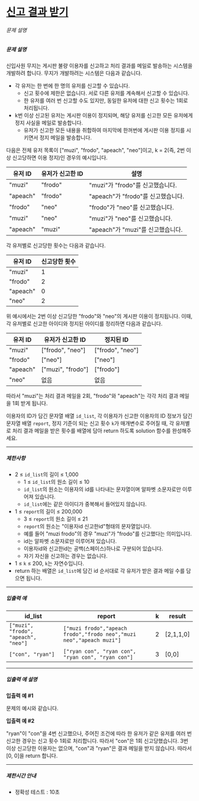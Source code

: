 # [신고 결과 받기](https://school.programmers.co.kr/learn/courses/30/lessons/92334)


###### 문제 설명


##### 문제 설명


신입사원 무지는 게시판 불량 이용자를 신고하고 처리 결과를 메일로 발송하는 시스템을 개발하려 합니다. 무지가 개발하려는 시스템은 다음과 같습니다.


* 각 유저는 한 번에 한 명의 유저를 신고할 수 있습니다.
	+ 신고 횟수에 제한은 없습니다. 서로 다른 유저를 계속해서 신고할 수 있습니다.
	+ 한 유저를 여러 번 신고할 수도 있지만, 동일한 유저에 대한 신고 횟수는 1회로 처리됩니다.
* k번 이상 신고된 유저는 게시판 이용이 정지되며, 해당 유저를 신고한 모든 유저에게 정지 사실을 메일로 발송합니다.
	+ 유저가 신고한 모든 내용을 취합하여 마지막에 한꺼번에 게시판 이용 정지를 시키면서 정지 메일을 발송합니다.


다음은 전체 유저 목록이 \["muzi", "frodo", "apeach", "neo"]이고, k \= 2(즉, 2번 이상 신고당하면 이용 정지)인 경우의 예시입니다.




| 유저 ID | 유저가 신고한 ID | 설명 |
| --- | --- | --- |
| "muzi" | "frodo" | "muzi"가 "frodo"를 신고했습니다. |
| "apeach" | "frodo" | "apeach"가 "frodo"를 신고했습니다. |
| "frodo" | "neo" | "frodo"가 "neo"를 신고했습니다. |
| "muzi" | "neo" | "muzi"가 "neo"를 신고했습니다. |
| "apeach" | "muzi" | "apeach"가 "muzi"를 신고했습니다. |


각 유저별로 신고당한 횟수는 다음과 같습니다.




| 유저 ID | 신고당한 횟수 |
| --- | --- |
| "muzi" | 1 |
| "frodo" | 2 |
| "apeach" | 0 |
| "neo" | 2 |


위 예시에서는 2번 이상 신고당한 "frodo"와 "neo"의 게시판 이용이 정지됩니다. 이때, 각 유저별로 신고한 아이디와 정지된 아이디를 정리하면 다음과 같습니다.




| 유저 ID | 유저가 신고한 ID | 정지된 ID |
| --- | --- | --- |
| "muzi" | \["frodo", "neo"] | \["frodo", "neo"] |
| "frodo" | \["neo"] | \["neo"] |
| "apeach" | \["muzi", "frodo"] | \["frodo"] |
| "neo" | 없음 | 없음 |


따라서 "muzi"는 처리 결과 메일을 2회, "frodo"와 "apeach"는 각각 처리 결과 메일을 1회 받게 됩니다.


이용자의 ID가 담긴 문자열 배열 `id_list`, 각 이용자가 신고한 이용자의 ID 정보가 담긴 문자열 배열 `report`, 정지 기준이 되는 신고 횟수 `k`가 매개변수로 주어질 때, 각 유저별로 처리 결과 메일을 받은 횟수를 배열에 담아 return 하도록 solution 함수를 완성해주세요.




---


##### 제한사항


* 2 ≤ `id_list`의 길이 ≤ 1,000
	+ 1 ≤ `id_list`의 원소 길이 ≤ 10
	+ `id_list`의 원소는 이용자의 id를 나타내는 문자열이며 알파벳 소문자로만 이루어져 있습니다.
	+ `id_list`에는 같은 아이디가 중복해서 들어있지 않습니다.
* 1 ≤ `report`의 길이 ≤ 200,000
	+ 3 ≤ `report`의 원소 길이 ≤ 21
	+ `report`의 원소는 "이용자id 신고한id"형태의 문자열입니다.
	+ 예를 들어 "muzi frodo"의 경우 "muzi"가 "frodo"를 신고했다는 의미입니다.
	+ id는 알파벳 소문자로만 이루어져 있습니다.
	+ 이용자id와 신고한id는 공백(스페이스)하나로 구분되어 있습니다.
	+ 자기 자신을 신고하는 경우는 없습니다.
* 1 ≤ `k` ≤ 200, `k`는 자연수입니다.
* return 하는 배열은 `id_list`에 담긴 id 순서대로 각 유저가 받은 결과 메일 수를 담으면 됩니다.




---


##### 입출력 예




| id\_list | report | k | result |
| --- | --- | --- | --- |
| `["muzi", "frodo", "apeach", "neo"]` | `["muzi frodo","apeach frodo","frodo neo","muzi neo","apeach muzi"]` | 2 | \[2,1,1,0] |
| `["con", "ryan"]` | `["ryan con", "ryan con", "ryan con", "ryan con"]` | 3 | \[0,0] |




---


##### 입출력 예 설명


**입출력 예 \#1**


문제의 예시와 같습니다.


**입출력 예 \#2**


"ryan"이 "con"을 4번 신고했으나, 주어진 조건에 따라 한 유저가 같은 유저를 여러 번 신고한 경우는 신고 횟수 1회로 처리합니다. 따라서 "con"은 1회 신고당했습니다. 3번 이상 신고당한 이용자는 없으며, "con"과 "ryan"은 결과 메일을 받지 않습니다. 따라서 \[0, 0]을 return 합니다.




---


##### 제한시간 안내


* 정확성 테스트 : 10초



